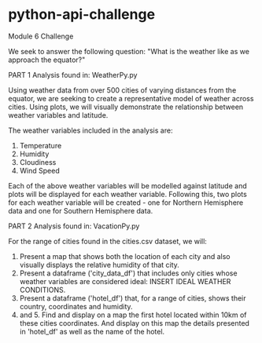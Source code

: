 # python-api-challenge
Module 6 Challenge

We seek to answer the following question: "What is the weather like as we approach
the equator?"

PART 1
Analysis found in: WeatherPy.py

Using weather data from over 500 cities of varying distances from the equator, we are
seeking to create a representative model of weather across cities. Using plots, we will visually demonstrate the relationship between weather variables and latitude.

The weather variables included in the analysis are:
1. Temperature
2. Humidity
3. Cloudiness
4. Wind Speed

Each of the above weather variables will be modelled against latitude and plots
will be displayed for each weather variable. Following this, two plots for each
weather variable will be created - one for Northern Hemisphere data and one for 
Southern Hemisphere data.

PART 2
Analysis found in: VacationPy.py

For the range of cities found in the cities.csv dataset, we will:
1. Present a map that shows both the location of each city and also visually displays
the relative humidity of that city.
2. Present a dataframe ('city_data_df') that includes only cities whose weather
variables are considered ideal: INSERT IDEAL WEATHER CONDITIONS.
3. Present a dataframe ('hotel_df') that, for a range of cities, shows their country,
coordinates and humidity.
4. and 5. Find and display on a map the first hotel located within 10km of these cities coordinates. And display on this map the details presented in 'hotel_df' as
well as the name of the hotel.